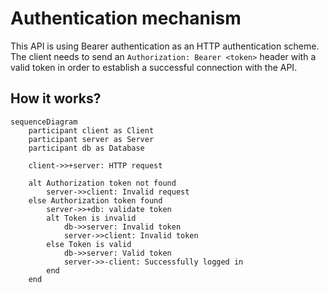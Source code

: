 # Authentication mechanism

This API is using Bearer authentication as an HTTP authentication scheme. The client needs to send an `Authorization: Bearer <token>` header with a valid token in order to establish a successful connection with the API.

## How it works?

```mermaid
sequenceDiagram
    participant client as Client
    participant server as Server
    participant db as Database

    client->>+server: HTTP request

    alt Authorization token not found
        server->>client: Invalid request
    else Authorization token found
        server->>+db: validate token
        alt Token is invalid
            db->>server: Invalid token
            server->>client: Invalid token
        else Token is valid
            db->>server: Valid token
            server->>-client: Successfully logged in
        end
    end
```
